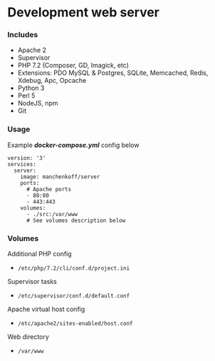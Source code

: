 # Development web server

### Includes
- Apache 2
- Supervisor
- PHP 7.2 (Composer, GD, Imagick, etc)
- Extensions: PDO MySQL & Postgres, SQLite, Memcached, Redis, Xdebug, Apc, Opcache
- Python 3
- Perl 5
- NodeJS, npm
- Git

### Usage

Example ***docker-compose.yml*** config below

```
version: '3'
services:
  server:
    image: manchenkoff/server
    ports:
      # Apache ports
      - 80:80
      - 443:443
    volumes:
      - ./src:/var/www
      # See volumes description below
```

### Volumes

Additional PHP config
- ```/etc/php/7.2/cli/conf.d/project.ini```

Supervisor tasks
- ```/etc/supervisor/conf.d/default.conf```

Apache virtual host config
- ```/etc/apache2/sites-enabled/host.conf```

Web directory
- ```/var/www```